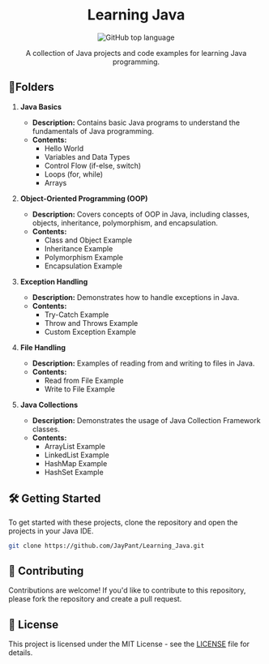 

<h1 align="center">Learning Java</h1>

<p align="center">
  <img src="https://img.shields.io/github/languages/top/JayPant/Learning_Java?style=flat-square" alt="GitHub top language">
</p>

<p align="center">A collection of Java projects and code examples for learning Java programming.</p>

## 🚀Folders

1. **Java Basics**
   - **Description:** Contains basic Java programs to understand the fundamentals of Java programming.
   - **Contents:**
     - Hello World
     - Variables and Data Types
     - Control Flow (if-else, switch)
     - Loops (for, while)
     - Arrays

2. **Object-Oriented Programming (OOP)**
   - **Description:** Covers concepts of OOP in Java, including classes, objects, inheritance, polymorphism, and encapsulation.
   - **Contents:**
     - Class and Object Example
     - Inheritance Example
     - Polymorphism Example
     - Encapsulation Example

3. **Exception Handling**
   - **Description:** Demonstrates how to handle exceptions in Java.
   - **Contents:**
     - Try-Catch Example
     - Throw and Throws Example
     - Custom Exception Example

4. **File Handling**
   - **Description:** Examples of reading from and writing to files in Java.
   - **Contents:**
     - Read from File Example
     - Write to File Example

5. **Java Collections**
   - **Description:** Demonstrates the usage of Java Collection Framework classes.
   - **Contents:**
     - ArrayList Example
     - LinkedList Example
     - HashMap Example
     - HashSet Example

## 🛠️ Getting Started

To get started with these projects, clone the repository and open the projects in your Java IDE.

```sh
git clone https://github.com/JayPant/Learning_Java.git
```

## 🤝 Contributing

Contributions are welcome! If you'd like to contribute to this repository, please fork the repository and create a pull request.

## 📝 License

This project is licensed under the MIT License - see the [LICENSE](LICENSE) file for details.

